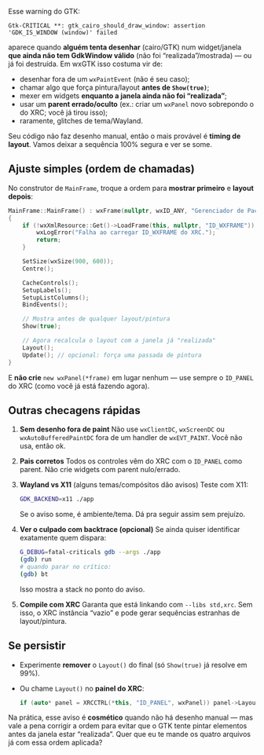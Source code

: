 Esse warning do GTK:

```
Gtk-CRITICAL **: gtk_cairo_should_draw_window: assertion 'GDK_IS_WINDOW (window)' failed
```

aparece quando **alguém tenta desenhar** (cairo/GTK) num widget/janela **que ainda não tem GdkWindow válido** (não foi “realizada”/mostrada) — ou já foi destruída. Em wxGTK isso costuma vir de:

* desenhar fora de um `wxPaintEvent` (não é seu caso);
* chamar algo que força pintura/layout **antes de `Show(true)`**;
* mexer em widgets **enquanto a janela ainda não foi “realizada”**;
* usar um **parent errado/oculto** (ex.: criar um `wxPanel` novo sobrepondo o do XRC; você já tirou isso);
* raramente, glitches de tema/Wayland.

Seu código não faz desenho manual, então o mais provável é **timing de layout**. Vamos deixar a sequência 100% segura e ver se some.

## Ajuste simples (ordem de chamadas)

No construtor de `MainFrame`, troque a ordem para **mostrar primeiro** e **layout depois**:

```cpp
MainFrame::MainFrame() : wxFrame(nullptr, wxID_ANY, "Gerenciador de Pacotes APT")
{
    if (!wxXmlResource::Get()->LoadFrame(this, nullptr, "ID_WXFRAME")) {
        wxLogError("Falha ao carregar ID_WXFRAME do XRC.");
        return;
    }

    SetSize(wxSize(900, 600));
    Centre();

    CacheControls();
    SetupLabels();
    SetupListColumns();
    BindEvents();

    // Mostra antes de qualquer layout/pintura
    Show(true);

    // Agora recalcula o layout com a janela já "realizada"
    Layout();
    Update(); // opcional: força uma passada de pintura
}
```

E **não crie** `new wxPanel(*frame)` em lugar nenhum — use sempre o `ID_PANEL` do XRC (como você já está fazendo agora).

## Outras checagens rápidas

1. **Sem desenho fora de paint**
   Não use `wxClientDC`, `wxScreenDC` ou `wxAutoBufferedPaintDC` fora de um handler de `wxEVT_PAINT`. Você não usa, então ok.

2. **Pais corretos**
   Todos os controles vêm do XRC com o `ID_PANEL` como parent. Não crie widgets com parent nulo/errado.

3. **Wayland vs X11** (alguns temas/compósitos dão avisos)
   Teste com X11:

   ```bash
   GDK_BACKEND=x11 ./app
   ```

   Se o aviso some, é ambiente/tema. Dá pra seguir assim sem prejuízo.

4. **Ver o culpado com backtrace (opcional)**
   Se ainda quiser identificar exatamente quem dispara:

   ```bash
   G_DEBUG=fatal-criticals gdb --args ./app
   (gdb) run
   # quando parar no crítico:
   (gdb) bt
   ```

   Isso mostra a stack no ponto do aviso.

5. **Compile com XRC**
   Garanta que está linkando com `--libs std,xrc`. Sem isso, o XRC instância “vazio” e pode gerar sequências estranhas de layout/pintura.

## Se persistir

* Experimente **remover** o `Layout()` do final (só `Show(true)` já resolve em 99%).
* Ou chame `Layout()` no **painel do XRC**:

  ```cpp
  if (auto* panel = XRCCTRL(*this, "ID_PANEL", wxPanel)) panel->Layout();
  ```

Na prática, esse aviso é **cosmético** quando não há desenho manual — mas vale a pena corrigir a ordem para evitar que o GTK tente pintar elementos antes da janela estar “realizada”. Quer que eu te mande os quatro arquivos já com essa ordem aplicada?

